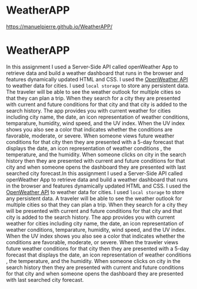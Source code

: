 # WeatherAPP
https://manuelpierre.github.io/WeatherAPP/
# WeatherAPP

In this assignment I used a Server-Side API called openWeather App to retrieve data and build a weather dashboard that runs in the browser and features dynamically updated HTML and CSS. I used the [OpenWeather API](https://openweathermap.org/api) to weather data for cities. I used `local storage` to store any persistent data. The traveler will be able to see the weather outlook for multiple cities so that they can plan a trip. When they search for a city they are presented with current and future conditions for that city and that city is added to the search history. The app provides you with current weather for cities including city name, the date, an icon representation of weather conditions, temparature, humidity, wind speed, and the UV index. When the UV index shows you also see a color that indicates whether the conditions are favorable, moderate, or severe. When someone views future weather conditions for that city then they are presented with a 5-day forecast that displays the date, an icon representation of weather conditions , the temperature, and the humidity. When someone clicks on city in the search history then they are presented with current and future conditions for that city and when someone opens the dashboard they are presented with last searched city forecast.In this assignment I used a Server-Side API called openWeather App to retrieve data and build a weather dashboard that runs in the browser and features dynamically updated HTML and CSS. I used the [OpenWeather API](https://openweathermap.org/api) to weather data for cities. I used `local storage` to store any persistent data. A traveler will be able to see the weather outlook for multiple cities so that they can plan a trip. When they search for a city they will be presented with current and future conditions for that city and that city is added to the search history. The app provides you with current weather for cities including city name, the date, an icon representation of weather conditions, temparature, humidity, wind speed, and the UV index. When the UV index shows you also see a color that indicates whether the conditions are favorable, moderate, or severe. When the traveler views future weather conditions for that city then they are presented with a 5-day forecast that displays the date, an icon representation of weather conditions , the temperature, and the humidity. When someone clicks on city in the search history then they are presented with current and future conditions for that city and when someone opens the dashboard they are presented with last searched city forecast.
